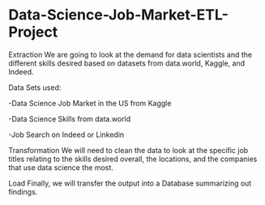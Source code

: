 # Data-Science-Job-Market-ETL-Project

Extraction
We are going to look at the demand for data scientists and the different skills desired based on datasets from data.world, Kaggle, and Indeed.

Data Sets used:

-Data Science Job Market in the US from Kaggle

-Data Science Skills from data.world

-Job Search on Indeed or Linkedin

Transformation
We will need to clean the data to look at the specific job titles relating to the skills desired overall, the locations, and the companies that use data science the most.

Load
Finally, we will transfer the output into a Database summarizing out findings.
